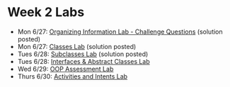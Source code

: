 # Week 2 Labs
- Mon 6/27: [Organizing Information Lab - Challenge Questions](https://github.com/ga-adi-nyc/Organizing-Information-Lab) (solution posted)
- Mon 6/27: [Classes Lab](https://github.com/ga-adi-nyc/Classes-Lab) (solution posted)
- Tues 6/28: [Subclasses Lab](https://github.com/ga-adi-nyc/Subclasses-Lab) (solution posted)
- Tues 6/28: [Interfaces & Abstract Classes Lab](https://github.com/ga-adi-nyc/Interfaces-and-Abstract-Classes-Lab)
- Wed 6/29: [OOP Assessment Lab](https://github.com/ga-adi-nyc/OOP-Assessment-Lab)
- Thurs 6/30: [Activities and Intents Lab](https://github.com/ga-adi-nyc/Activities-And-Intents-Lab)